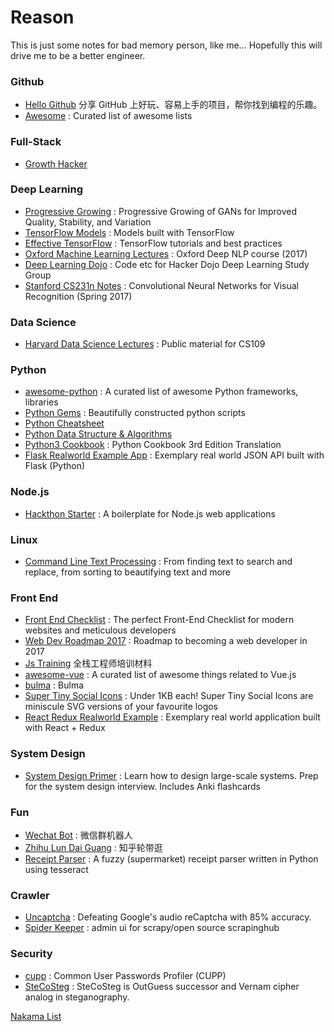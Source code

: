 # Reason

This is just some notes for bad memory person, like me...
Hopefully this will drive me to be a better engineer.


### Github

* [Hello Github](https://github.com/521xueweihan/HelloGitHub) 分享 GitHub 上好玩、容易上手的项目，帮你找到编程的乐趣。
* [Awesome](https://github.com/sindresorhus/awesome) : Curated list of awesome lists

### Full-Stack

* [Growth Hacker](https://github.com/phodal/growth-in-action)

### Deep Learning

* [Progressive Growing](https://github.com/tkarras/progressive_growing_of_gans) : Progressive Growing of GANs for Improved Quality, Stability, and Variation
* [TensorFlow Models](https://github.com/tensorflow/models) : Models built with TensorFlow
* [Effective TensorFlow](https://github.com/vahidk/EffectiveTensorflow) : TensorFlow tutorials and best practices
* [Oxford Machine Learning Lectures](https://github.com/oxford-cs-deepnlp-2017/lectures) : Oxford Deep NLP course (2017)
* [Deep Learning Dojo](https://github.com/mike-bowles/hdDeepLearningStudy) : Code etc for Hacker Dojo Deep Learning Study Group
* [Stanford CS231n Notes](https://github.com/cs231n/cs231n.github.io) : Convolutional Neural Networks for Visual Recognition (Spring 2017)

### Data Science

* [Harvard Data Science Lectures](https://github.com/cs109/2015) : Public material for CS109

### Python

* [awesome-python](https://github.com/vinta/awesome-python) : A curated list of awesome Python frameworks, libraries
* [Python Gems](https://github.com/RealHacker/python-gems) : Beautifully constructed python scripts
* [Python Cheatsheet](https://github.com/juliangaal/python-cheat-sheet)
* [Python Data Structure & Algorithms](https://github.com/keon/algorithms)
* [Python3 Cookbook](https://github.com/yidao620c/python3-cookbook) : Python Cookbook 3rd Edition Translation
* [Flask Realworld Example App](https://github.com/gothinkster/flask-realworld-example-app) : Exemplary real world JSON API built with Flask (Python) 

### Node.js

* [Hackthon Starter](https://github.com/sahat/hackathon-starter) : A boilerplate for Node.js web applications

### Linux

* [Command Line Text Processing](https://github.com/learnbyexample/Command-line-text-processing) : From finding text to search and replace, from sorting to beautifying text and more

### Front End

* [Front End Checklist](https://github.com/thedaviddias/Front-End-Checklist) : The perfect Front-End Checklist for modern websites and meticulous developers
* [Web Dev Roadmap 2017](https://github.com/kamranahmedse/developer-roadmap) : Roadmap to becoming a web developer in 2017
* [Js Training](https://github.com/ruanyf/jstraining) 全栈工程师培训材料
* [awesome-vue](https://github.com/vuejs/awesome-vue) : A curated list of awesome things related to Vue.js
* [bulma](https://github.com/jgthms/bulma) : Bulma
* [Super Tiny Social Icons](https://github.com/edent/SuperTinySocialIcons) : Under 1KB each! Super Tiny Social Icons are miniscule SVG versions of your favourite logos
* [React Redux Realworld Example](https://github.com/gothinkster/react-redux-realworld-example-app) : Exemplary real world application built with React + Redux

### System Design

* [System Design Primer](https://github.com/donnemartin/system-design-primer) : Learn how to design large-scale systems. Prep for the system design interview. Includes Anki flashcards

### Fun

* [Wechat Bot](https://github.com/grapeot/WechatForwardBot) : 微信群机器人
* [Zhihu Lun Dai Guang](https://github.com/lyyyuna/zhihu_lundaiguang) : 知乎轮带逛
* [Receipt Parser](https://github.com/mre/receipt-parser) : A fuzzy (supermarket) receipt parser written in Python using tesseract

### Crawler

* [Uncaptcha](https://github.com/ecthros/uncaptcha) : Defeating Google's audio reCaptcha with 85% accuracy. 
* [Spider Keeper](https://github.com/DormyMo/SpiderKeeper) : admin ui for scrapy/open source scrapinghub

### Security

* [cupp](https://github.com/Mebus/cupp) : Common User Passwords Profiler (CUPP)
* [SteCoSteg](https://github.com/cryptolok/SteCoSteg) : SteCoSteg is OutGuess successor and Vernam cipher analog in steganography.


[Nakama List](NAKAMA.md)
